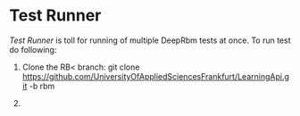 ﻿# Test Runner
*Test Runner* is toll for running of multiple DeepRbm tests at once.
To run test do following:
1. Clone the RB< branch: 
git clone https://github.com/UniversityOfAppliedSciencesFrankfurt/LearningApi.git -b rbm

2. 


